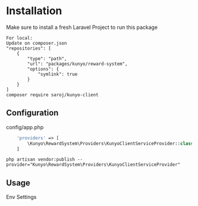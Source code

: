 # Installation
Make sure to install a fresh Laravel Project to run this package

```
For local: 
Update on composer.json
"repositories": [
    {
        "type": "path",
        "url": "packages/kunyo/reward-system",
        "options": {
            "symlink": true
        }
    }
]
composer require saroj/kunyo-client
```

## Configuration
config/app.php
```php
    'providers' => [
        \Kunyo\RewardSystem\Providers\KunyoClientServiceProvider::class,
    ]
```

```
php artisan vendor:publish --provider="Kunyo\RewardSystem\Providers\KunyoClientServiceProvider"

```

## Usage
Env Settings
```

```

